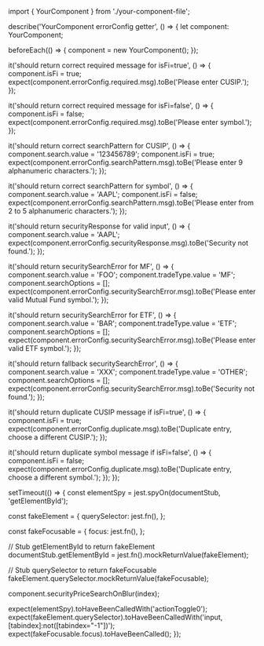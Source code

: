 import { YourComponent } from './your-component-file';

describe('YourComponent errorConfig getter', () => {
  let component: YourComponent;

  beforeEach(() => {
    component = new YourComponent();
  });

  it('should return correct required message for isFi=true', () => {
    component.isFi = true;
    expect(component.errorConfig.required.msg).toBe('Please enter CUSIP.');
  });

  it('should return correct required message for isFi=false', () => {
    component.isFi = false;
    expect(component.errorConfig.required.msg).toBe('Please enter symbol.');
  });

  it('should return correct searchPattern for CUSIP', () => {
    component.search.value = '123456789';
    component.isFi = true;
    expect(component.errorConfig.searchPattern.msg).toBe('Please enter 9 alphanumeric characters.');
  });

  it('should return correct searchPattern for symbol', () => {
    component.search.value = 'AAPL';
    component.isFi = false;
    expect(component.errorConfig.searchPattern.msg).toBe('Please enter from 2 to 5 alphanumeric characters.');
  });

  it('should return securityResponse for valid input', () => {
    component.search.value = 'AAPL';
    expect(component.errorConfig.securityResponse.msg).toBe('Security not found.');
  });

  it('should return securitySearchError for MF', () => {
    component.search.value = 'FOO';
    component.tradeType.value = 'MF';
    component.searchOptions = [];
    expect(component.errorConfig.securitySearchError.msg).toBe('Please enter valid Mutual Fund symbol.');
  });

  it('should return securitySearchError for ETF', () => {
    component.search.value = 'BAR';
    component.tradeType.value = 'ETF';
    component.searchOptions = [];
    expect(component.errorConfig.securitySearchError.msg).toBe('Please enter valid ETF symbol.');
  });

  it('should return fallback securitySearchError', () => {
    component.search.value = 'XXX';
    component.tradeType.value = 'OTHER';
    component.searchOptions = [];
    expect(component.errorConfig.securitySearchError.msg).toBe('Security not found.');
  });

  it('should return duplicate CUSIP message if isFi=true', () => {
    component.isFi = true;
    expect(component.errorConfig.duplicate.msg).toBe('Duplicate entry, choose a different CUSIP.');
  });

  it('should return duplicate symbol message if isFi=false', () => {
    component.isFi = false;
    expect(component.errorConfig.duplicate.msg).toBe('Duplicate entry, choose a different symbol.');
  });
});




setTimeout(() => {
  const elementSpy = jest.spyOn(documentStub, 'getElementById');

  const fakeElement = {
    querySelector: jest.fn(),
  };

  const fakeFocusable = {
    focus: jest.fn(),
  };

  // Stub getElementById to return fakeElement
  documentStub.getElementById = jest.fn().mockReturnValue(fakeElement);

  // Stub querySelector to return fakeFocusable
  fakeElement.querySelector.mockReturnValue(fakeFocusable);

  component.securityPriceSearchOnBlur(index);

  expect(elementSpy).toHaveBeenCalledWith('actionToggle0');
  expect(fakeElement.querySelector).toHaveBeenCalledWith('input, [tabindex]:not([tabindex="-1"])');
  expect(fakeFocusable.focus).toHaveBeenCalled();
});